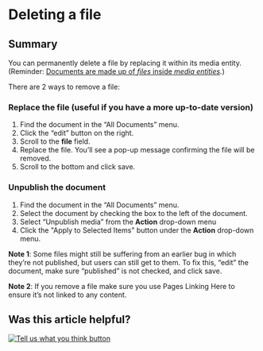 # Deleting a file

## Summary

You can permanently delete a file by replacing it within its media entity. \(Reminder: [Documents are made up of _files_ inside _media entities_](how-documents-work.md#summary)_._\)

There are 2 ways to remove a file:

### Replace the file \(useful if you have a more up-to-date version\)

1. Find the document in the “All Documents” menu.
2. Click the “edit” button on the right.
3. Scroll to the **file** field.
4. Replace the file. You’ll see a pop-up message confirming the file will be removed.
5. Scroll to the bottom and click save.

### Unpublish the document

1. Find the document in the “All Documents” menu.
2. Select the document by checking the box to the left of the document.
3. Select  “Unpublish media” from the **Action** drop-down menu
4. Click the "Apply to Selected Items" button under the **Action** drop-down menu.

**Note 1**: Some files might still be suffering from an earlier bug in which they’re not published, but users can still get to them. To fix this, “edit” the document, make sure “published” is not checked, and click save.

**Note 2**: If you remove a file make sure you use Pages Linking Here to ensure it’s not linked to any content.

## Was this article helpful?

[![Tell us what you think button](https://blobscdn.gitbook.com/v0/b/gitbook-28427.appspot.com/o/assets%2F-LJ04qJGAHkvdE13BfdG%2F-LSz77NBAwnSNpMPT3df%2F-LSz7xSmyKXltd4avaCt%2FKB%20survey%20button%20POC%202.png?alt=media&token=8d071cab-8b95-48a3-a332-13e3fc8d9f96)](https://massgov.formstack.com/forms/mass_gov_knowledge_base_feedback?article=deleting-a-file)


